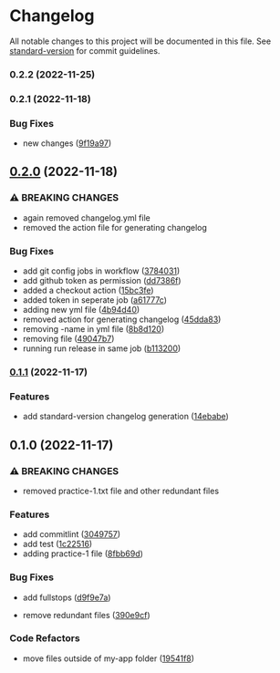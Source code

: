 # Changelog

All notable changes to this project will be documented in this file. See [standard-version](https://github.com/conventional-changelog/standard-version) for commit guidelines.

### 0.2.2 (2022-11-25)

### 0.2.1 (2022-11-18)


### Bug Fixes

* new changes ([9f19a97](https://github.com/NitZero44/Changelog-practice/commits/9f19a97269c78605a317480c4aeef1d574039436))

## [0.2.0](https://github.com/NitZero44/Changelog-practice/compare/v0.1.1...v0.2.0) (2022-11-18)


### ⚠ BREAKING CHANGES

* again removed changelog.yml file
* removed the action file for generating changelog

### Bug Fixes

* add git config jobs in workflow ([3784031](https://github.com/NitZero44/Changelog-practice/commits/37840316a7e3094e3f6cc4d330e18d4d4016e032))
* add github token as permission ([dd7386f](https://github.com/NitZero44/Changelog-practice/commits/dd7386f907011003f1bfc66c38783e4030a8a9fa))
* added a checkout action ([15bc3fe](https://github.com/NitZero44/Changelog-practice/commits/15bc3fecfa658ec0aef05f28bd0fdb22fcc9b638))
* added token in seperate job ([a61777c](https://github.com/NitZero44/Changelog-practice/commits/a61777c469ebbb43a9698e3e061b296309e0b5ab))
* adding new yml file ([4b94d40](https://github.com/NitZero44/Changelog-practice/commits/4b94d40d061cefb6d6d14d0c07dc4aef94dc7eaa))
* removed action for generating changelog ([45dda83](https://github.com/NitZero44/Changelog-practice/commits/45dda83d28812fd55ce7e056416ac127dbb6f8f7))
* removing -name in yml file ([8b8d120](https://github.com/NitZero44/Changelog-practice/commits/8b8d120177da666870999630575713cec1ac62e2))
* removing file ([49047b7](https://github.com/NitZero44/Changelog-practice/commits/49047b741db2ed4fcb565ce8cd395b3f286e268e))
* running run release in same job ([b113200](https://github.com/NitZero44/Changelog-practice/commits/b113200d06049b9ad2738835f5e8005beef3473e))

### [0.1.1](https://github.com/NitZero44/Changelog-practice/compare/v0.1.0...v0.1.1) (2022-11-17)


### Features

* add standard-version changelog generation ([14ebabe](https://github.com/NitZero44/Changelog-practice/commits/14ebabe71ddcba125c1a1b9e18f8e9178da26ea7))

## 0.1.0 (2022-11-17)


### ⚠ BREAKING CHANGES

* removed practice-1.txt file and other redundant files

### Features

* add commitlint ([3049757](https://github.com/mokkapps/changelog-generator-demo/commits/30497572b09c126b2e32004f6a620feedc83463e))
* add test ([1c22516](https://github.com/mokkapps/changelog-generator-demo/commits/1c22516f45a96f03ffa8c43e8d4f20a425dc6953))
* adding practice-1 file ([8fbb69d](https://github.com/mokkapps/changelog-generator-demo/commits/8fbb69da567db4a94ef53ca8e17b22150fc5585b))


### Bug Fixes

* add fullstops ([d9f9e7a](https://github.com/mokkapps/changelog-generator-demo/commits/d9f9e7a1291c74080da4f2023a487fce51078820))


* remove redundant files ([390e9cf](https://github.com/mokkapps/changelog-generator-demo/commits/390e9cf6101b363e270c911b548b3938fcd7c334))


### Code Refactors

* move files outside of my-app folder ([19541f8](https://github.com/mokkapps/changelog-generator-demo/commits/19541f8ca646ea86bf2fb1549a2fc06264ad3292))
